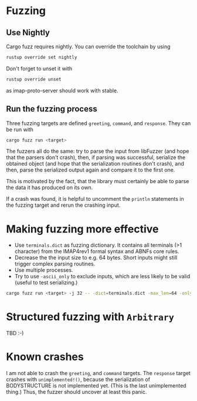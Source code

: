 # Fuzzing

## Use Nightly

Cargo fuzz requires nightly. You can override the toolchain by using

```sh
rustup override set nightly
```

Don't forget to unset it with

```sh
rustup override unset
```

as imap-proto-server should work with stable.

## Run the fuzzing process

Three fuzzing targets are defined `greeting`, `command`, and `response`. They can be run with

```sh
cargo fuzz run <target>
```

The fuzzers all do the same: try to parse the input from libFuzzer (and hope that the parsers don't crash), then, if parsing was successful, serialize the obtained object (and hope that the serialization routines don't crash), and then, parse the serialized output again and compare it to the first one.

This is motivated by the fact, that the library must certainly be able to parse the data it has produced on its own.

If a crash was found, it is helpful to uncomment the `println` statements in the fuzzing target and rerun the crashing input. 

# Making fuzzing more effective

* Use `terminals.dict` as fuzzing dictionary. It contains all terminals (>1 character) from the IMAP4rev1 formal syntax and ABNFs core rules.
* Decrease the the input size to e.g. 64 bytes. Short inputs might still trigger complex parsing routines.
* Use multiple processes.
* Try to use `-ascii_only` to exclude inputs, which are less likely to be valid (useful to test serializing.)

```sh
cargo fuzz run <target> -j 32 -- -dict=terminals.dict -max_len=64 -only_ascii=1
```

# Structured fuzzing with `Arbitrary`

TBD :-)

# Known crashes

I am not able to crash the `greeting`, and `command` targets. The `response` target crashes with `unimplemented!()`, because the serialization of BODYSTRUCTURE is not implemented yet. (This is the last unimplemented thing.) Thus, the fuzzer should uncover at least this panic.


